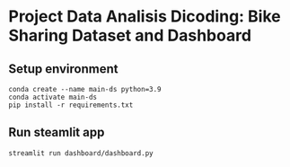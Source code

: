 # Project Data Analisis Dicoding: Bike Sharing Dataset and Dashboard

## Setup environment
```
conda create --name main-ds python=3.9
conda activate main-ds
pip install -r requirements.txt
```

## Run steamlit app
```
streamlit run dashboard/dashboard.py
```
